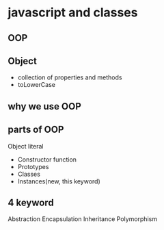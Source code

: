# javascript and classes

## OOP

## Object 
- collection of properties and methods
- toLowerCase

## why we use OOP

## parts of OOP
Object literal

- Constructor function
- Prototypes
- Classes
- Instances(new, this keyword)

## 4 keyword 
Abstraction
Encapsulation
Inheritance
Polymorphism